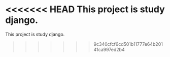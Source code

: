 <<<<<<< HEAD
This project is study django.
=======
This project is study django.
>>>>>>> 9c340cfcf6cd501b11777e64b20141ca997ed2b4
